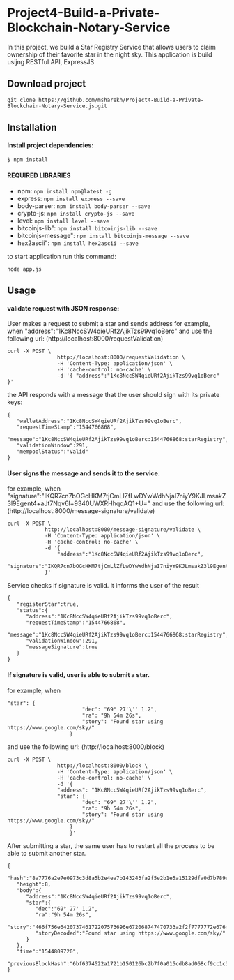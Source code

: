 # Project4-Build-a-Private-Blockchain-Notary-Service


In this project, we build a Star Registry Service that allows users to claim ownership of their favorite star in the night sky. 
This application is build usijng RESTful API, ExpressJS 


## Download project
```
git clone https://github.com/msharekh/Project4-Build-a-Private-Blockchain-Notary-Service.js.git
```



## Installation 

#### Install project dependencies:
```
$ npm install
```
#### REQUIRED LIBRARIES
- npm:            `npm install npm@latest -g`
- express:        `npm install express --save`
- body-parser:    `npm install body-parser --save`
- crypto-js:      `npm install crypto-js --save`
- level:          `npm install level --save`
- bitcoinjs-lib": `npm install bitcoinjs-lib --save`
- bitcoinjs-message": `npm install bitcoinjs-message --save`
- hex2ascii": `npm install hex2ascii --save`
 
 
to start application run this command:
```
node app.js
```


## Usage
 
#### validate request with JSON response:

User makes a request to submit a star and sends address
for example, when "address":"1Kc8NccSW4qieURf2AjikTzs99vq1oBerc" and use the following url:
(http://localhost:8000/requestValidation)
```
curl -X POST \
                http://localhost:8000/requestValidation \
                -H 'Content-Type: application/json' \
                -H 'cache-control: no-cache' \
                -d '{ "address":"1Kc8NccSW4qieURf2AjikTzs99vq1oBerc" }'

```
the API responds with a message that the user should sign with its private keys:

```
{  
   "walletAddress":"1Kc8NccSW4qieURf2AjikTzs99vq1oBerc",
   "requestTimeStamp":"1544766868",
   "message":"1Kc8NccSW4qieURf2AjikTzs99vq1oBerc:1544766868:starRegistry",
   "validationWindow":291,
   "mempoolStatus":"Valid"
}
```

#### User signs the message and sends it to the service.
for example, when "signature":"IKQR7cn7bOGcHKM7tjCmLlZfLwDYwWdhNjaI7niyY9KJLmsakZ3l9Egent4+aJt7Nqv6l+9340UWXRHhqqAQ1+U="
and use the following url:
(http://localhost:8000/message-signature/validate)

```
curl -X POST \
            http://localhost:8000/message-signature/validate \
            -H 'Content-Type: application/json' \
            -H 'cache-control: no-cache' \
            -d '{
                "address":"1Kc8NccSW4qieURf2AjikTzs99vq1oBerc",
                "signature":"IKQR7cn7bOGcHKM7tjCmLlZfLwDYwWdhNjaI7niyY9KJLmsakZ3l9Egent4+aJt7Nqv6l+9340UWXRHhqqAQ1+U="
            }'
```

Service checks if signature is valid. it informs the user of the result
```
{  
   "registerStar":true,
   "status":{  
      "address":"1Kc8NccSW4qieURf2AjikTzs99vq1oBerc",
      "requestTimeStamp":"1544766868",
      "message":"1Kc8NccSW4qieURf2AjikTzs99vq1oBerc:1544766868:starRegistry",
      "validationWindow":291,
      "messageSignature":true
   }
}
```
#### If signature is valid, user is able to submit a star.
for example, when 
```
"star": {
                        "dec": "69° 27'\'' 1.2",
                        "ra": "9h 54m 26s",
                        "story": "Found star using https://www.google.com/sky/"
                    }
 ```
 and use the following url:
(http://localhost:8000/block)
```
curl -X POST \
                http://localhost:8000/block \
                -H 'Content-Type: application/json' \
                -H 'cache-control: no-cache' \
                -d '{
                "address": "1Kc8NccSW4qieURf2AjikTzs99vq1oBerc",
                "star": {
                        "dec": "69° 27'\'' 1.2",
                        "ra": "9h 54m 26s",
                        "story": "Found star using https://www.google.com/sky/"
                    }
            	    }'
```
After submitting a star, the same user has to restart all the process to be able to submit another star. 
```
{  
   "hash":"8a7776a2e7e0973c3d8a5b2e4ea7b143243fa2f5e2b1e5a15129dfa0d7b789e1",
   "height":8,
   "body":{  
      "address":"1Kc8NccSW4qieURf2AjikTzs99vq1oBerc",
      "star":{  
         "dec":"69° 27' 1.2",
         "ra":"9h 54m 26s",
         "story":"466f756e642073746172207573696e672068747470733a2f2f7777772e676f6f676c652e636f6d2f736b792f",
         "storyDecoded":"Found star using https://www.google.com/sky/"
      }
   },
   "time":"1544809720",
   "previousBlockHash":"6bf6374522a1721b150126bc2b7f0a015cdb8ad068cf9cc1c38ab5bb605271da"
}
```









